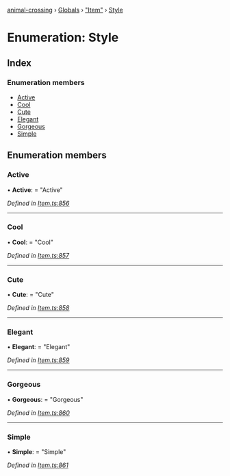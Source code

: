 [animal-crossing](../README.md) › [Globals](../globals.md) › ["Item"](../modules/_item_.md) › [Style](_item_.style.md)

# Enumeration: Style

## Index

### Enumeration members

* [Active](_item_.style.md#active)
* [Cool](_item_.style.md#cool)
* [Cute](_item_.style.md#cute)
* [Elegant](_item_.style.md#elegant)
* [Gorgeous](_item_.style.md#gorgeous)
* [Simple](_item_.style.md#simple)

## Enumeration members

###  Active

• **Active**: = "Active"

*Defined in [Item.ts:856](https://github.com/Norviah/animal-crossing/blob/fbef868/module/types/Item.ts#L856)*

___

###  Cool

• **Cool**: = "Cool"

*Defined in [Item.ts:857](https://github.com/Norviah/animal-crossing/blob/fbef868/module/types/Item.ts#L857)*

___

###  Cute

• **Cute**: = "Cute"

*Defined in [Item.ts:858](https://github.com/Norviah/animal-crossing/blob/fbef868/module/types/Item.ts#L858)*

___

###  Elegant

• **Elegant**: = "Elegant"

*Defined in [Item.ts:859](https://github.com/Norviah/animal-crossing/blob/fbef868/module/types/Item.ts#L859)*

___

###  Gorgeous

• **Gorgeous**: = "Gorgeous"

*Defined in [Item.ts:860](https://github.com/Norviah/animal-crossing/blob/fbef868/module/types/Item.ts#L860)*

___

###  Simple

• **Simple**: = "Simple"

*Defined in [Item.ts:861](https://github.com/Norviah/animal-crossing/blob/fbef868/module/types/Item.ts#L861)*

